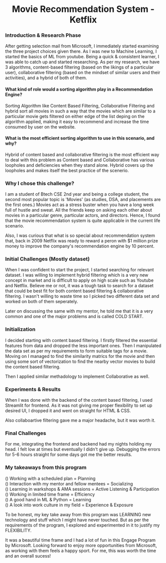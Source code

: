 <h1 align="center">Movie Recommendation System - Ketflix</h1>
  
### Introduction & Research Phase
After getting selection mail from Microsoft, I immediately started examining the three project choices given there. As I was new to Machine Learning, I started the basics of ML from youtube. Being a quick & consistent learner, I was able to catch up and started researching. As per my research, we have 3 algorithms, content-based filtering (based on the likings of a particular user), collaborative filtering (based on the mindset of similar users and their activities), and a hybrid of both of them.

#### What kind of role would a sorting algorithm play in a Recommendation Engine?
Sorting Algorithm like Content Based Filtering, Collaborative Filtering and hybrid sort all movies in such a way that the movies which are similar to a particular movie gets filtered on either edge of the list deping on the algorithm applied, making it easy to recommend and increase the time consumed by user on the website.

#### What is the most efficient sorting algorithm to use in this scenario, and why?
Hybrid of content based and collaborative filtering is the most efficient way to deal with this problem as Content based and Collaborative has various loopholes and deficiencies when they stand alone. Hybrid covers up the loopholes and makes itself the best practice of the scenerio.

### Why I chose this challenge?
I am a student of Btech CSE 2nd year and being a college student, the second most popular topic is 'Movies' (as studies, DSA, and placements are the first ones.) Movies act as a stress buster when you have a long week full of hustle and sweat. All the friends keep on asking each other about movies in a particular genre, particular actors, and directors. Hence, I found that the movie recommendation system is quite applicable in the current life scenario. 

Also, I was curious that what is so special about recommendation system that, back in 2009 Netflix was ready to reward a peron with $1 million prize money to improve the company's recommendation engine by 10 percent.

### Initial Challenges (Mostly dataset)
When I was confident to start the project, I started searching for relevant dataset. I was willing to implement hybrid filtering which is a very new concept in market and is difficult to apply on high scale such as Youtube and Netflix. Believe me or not, it was a tough task to search for a dataset that could be best fit for both content based filtering & collaborative filtering. I wasn't willing to waste time so I picked two different data set and worked on both of them seperately. 

Later on discussing the same with my mentor, he told me that it is a very common and one of the major problems and is called COLD START.

### Initialization
I decided starting with content based filtering. I firstly filtered the essential features from data and dropped the less important ones. Then I manipulated the data set as per my requirements to form suitable tags for a movie. Moving on I managed to find the similarity matrics for the movie and then using some sort of vectorization to find the nearby vector movies to build the content based filtering. 

Then I applied similar methadology to implement Collaborative as well.

### Experiments & Results
When I was done with the backend of the content based filtering, I used Streamlit for frontend. As it was not giving me proper flexibility to set up desired UI, I dropped it and went on straight for HTML & CSS.

Also collaboartive filtering gave me a major headache, but it was worth it.

### Final Challenges
For me, integrating the frontend and backend had my nights holding my head. I felt low at times but eventually I didn't give up. Debugging the errors for 5-6 hours straight for some days got me the better results.

### My takeaways from this program
() Working with a scheduled plan = Planning <br>
() Interaction with my mentor and fellow mentees = Socializing <br>
() Learning in warkshops & AMA sessions = Active Listening & Participation <br>
() Working in limited time frame = Efficiency <br>
() A good hand in ML & Python = Learning <br>
() A look into work culture in my field = Experience & Exposure

To be honest, my key take away from this program was LEARNING new technology and stuff which I might have never touched. But as per the requirements of the program, I explored and experimented in it to justify my FLEXIBILITY.

It was a beautiful time frame and I had a lot of fun in this Engage Program by Microsoft. Looking forward to enjoy more opportunities from Microsoft, as working with them feels a happy sport. For me, this was worth the time and an overall sucess!
